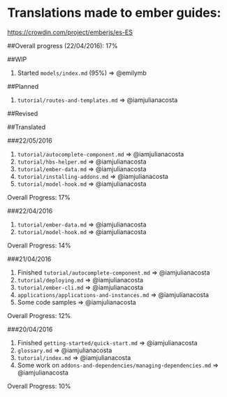 # Translations made to ember guides:
https://crowdin.com/project/emberjs/es-ES

##Overall progress (22/04/2016): 17%

##WIP
1. Started `models/index.md` (95%) => @emilymb

##Planned
1. `tutorial/routes-and-templates.md` => @iamjulianacosta

##Revised

##Translated

###22/05/2016
1. `tutorial/autocomplete-component.md` => @iamjulianacosta
2. `tutorial/hbs-helper.md` => @iamjulianacosta
3. `tutorial/ember-data.md` => @iamjulianacosta
4. `tutorial/installing-addons.md` => @iamjulianacosta
5. `tutorial/model-hook.md` => @iamjulianacosta

Overall Progress: 17%

###22/04/2016
1. `tutorial/ember-data.md` => @iamjulianacosta
2. `tutorial/model-hook.md` => @iamjulianacosta

Overall Progress: 14%

###21/04/2016
1. Finished `tutorial/autocomplete-component.md` => @iamjulianacosta
2. `tutorial/deploying.md` => @iamjulianacosta
3. `tutorial/ember-cli.md` => @iamjulianacosta
4. `applications/applications-and-instances.md`  => @iamjulianacosta
5. Some code samples => @iamjulianacosta

Overall Progress: 12%

###20/04/2016
1. Finished `getting-started/quick-start.md` => @iamjulianacosta
2. `glossary.md` => @iamjulianacosta
3. `tutorial/index.md` => @iamjulianacosta
4. Some work on `addons-and-dependencies/managing-dependencies.md` => @iamjulianacosta

Overall Progress: 10%
